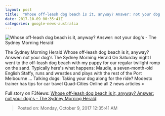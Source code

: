 ```yaml
---
layout: post
title:  "Whose off-leash dog beach is it, anyway? Answer: not your dog's - The Sydney Morning Herald"
date: 2017-10-09 00:35:41Z
categories: google-news-australia
---
```


![Whose off-leash dog beach is it, anyway? Answer: not your dog's - The Sydney Morning Herald](http://www.smh.com.au/content/dam/images/g/y/w/t/v/r/image.related.articleLeadwide.620x349.gywu1g.png/1507503828905.jpg)

The Sydney Morning Herald Whose off-leash dog beach is it, anyway? Answer: not your dog's The Sydney Morning Herald On Saturday night I went to the off-leash dog beach with my puppy for our regular twilight romp on the sand. Typically here's what happens: Maudie, a seven-month-old English Staffy, runs and wrestles and plays with the rest of the Port Melbourne ... Talking dogs: Taking your dog along for the ride? Modesto trainer has tips for car travel Quad-Cities Online all 2 news articles »


Full story on F3News: [Whose off-leash dog beach is it, anyway? Answer: not your dog's - The Sydney Morning Herald](http://www.f3nws.com/n/eeZzFD)

> Posted on: Monday, October 9, 2017 12:35:41 AM
